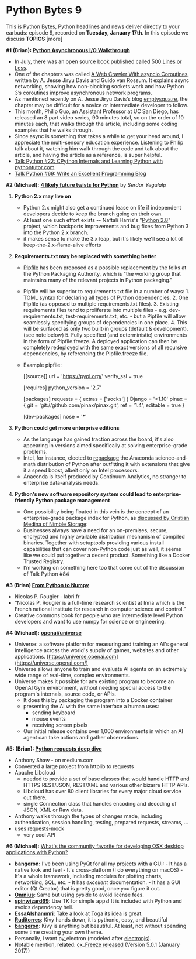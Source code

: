# Python Bytes 9
This is Python Bytes, Python headlines and news deliver directly to your earbuds: episode 9, recorded on **Tuesday, January 17th**. In this episode we discuss **TOPICS** [more]


**#1 (Brian): [Python Asynchronous I/O Walkthrough](http://pgbovine.net/python-async-io-walkthrough.htm)**

- In July, there was an open source book published called [500 Lines or Less](http://aosabook.org/en/index.html).
- One of the chapters was called [A Web Crawler With asyncio Coroutines](http://aosabook.org/en/500L/a-web-crawler-with-asyncio-coroutines.html), written by A. Jesse Jiryu Davis and Guido van Rossum. It explains async networking, showing how non-blocking sockets work and how Python 3’s coroutines improve asynchronous network programs.
- As mentioned recently on A. Jesse Jiryu Davis’s blog [emptysqua.re](https://emptysqua.re/blog/video-walkthrough-web-crawler-with-coroutines/), the chapter may be difficult for a novice or intermediate developer to follow.
- This month, Philip Guo, an Assistant Professor at UC San Diego, has released an 8 part video series, 90 minutes total, so on the order of 10 minutes each, that walks through the article, including some coding examples that he walks through.
- Since async is something that takes a while to get your head around, I appreciate the multi-sensory education experience. Listening to Philip talk about it, watching him walk through the code and talk about the article, and having the article as a reference, is super helpful.
- [Talk Python #22: CPython Internals and Learning Python with pythontutor.com](https://talkpython.fm/episodes/show/22/cpython-internals-and-learning-python-with-pythontutor.com)
- [Talk Python #69: Write an Excellent Programming Blog](https://talkpython.fm/episodes/show/69/write-an-excellent-programming-blog)

**#2 (Michael):** [**4 likely future twists for Python**](http://www.infoworld.com/article/3146967/application-development/4-likely-future-twists-for-python.html)
by *Serdar Yegulalp*

1. **Python 2.x may live on**
	  * Python 2.x might also get a continued lease on life if independent developers decide to keep the branch going on their own.
	  * At least one such effort exists -- Naftali Harris's "[Python 2.8](https://github.com/naftaliharris/python2.8)" project, which backports improvements and bug fixes from Python 3 into the Python 2.x branch.
	  * it makes sense to make the 3.x leap, but it's likely we'll see a lot of keep-the-2.x-flame-alive efforts

2. **Requirements.txt may be replaced with something better**
	  * [Pipfile](https://github.com/pypa/pipfile) has been proposed as a possible replacement by the folks at the Python Packaging Authority, which is "the working group that maintains many of the relevant projects in Python packaging."
	  * Pipfile will be superior to requirements.txt file in a number of ways:
		    1. TOML syntax for declaring all types of Python dependencies.
		    2. One Pipfile (as opposed to multiple requirements.txt files).
		    3. Existing requirements files tend to proliferate into multiple files - e.g. dev-requirements.txt, test-requirements.txt, etc. - but a Pipfile will allow seamlessly specifying groups of dependencies in one place.
		    4. This will be surfaced as only two built-in groups (default & development). (see note below)
		    5. Fully specified (and deterministic) environments in the form of Pipfile.freeze. A deployed application can then be completely redeployed with the same exact versions of all recursive dependencies, by referencing the Pipfile.freeze file.
	  * Example pipfile:  
	
	    [[source]]
	    url = 'https://pypi.org/'
	    verify_ssl = true
	    
	    [requires]
	    python_version = '2.7'
	    
	    [packages]
	    requests = { extras = ['socks'] }
	    Django = '>1.10'
	    pinax = { git = 'git://github.com/pinax/pinax.git', ref = '1.4', editable = true }
	    
	    [dev-packages]
	    nose = '*'  
	
3. **Python could get more enterprise editions**
	* As the language has gained traction across the board, it's also appearing in versions aimed specifically at solving enterprise-grade problems.
	* Intel, for instance, elected to [repackage](http://www.infoworld.com/article/3117239/data-science/intels-python-distribution-turbocharges-data-science.html) the Anaconda science-and-math distribution of Python after outfitting it with extensions that give it a speed boost, albeit only on Intel processors. 
	* Anaconda is itself produced by Continuum Analytics, no stranger to enterprise data-analysis needs.
4. **Python's new software repository system could lead to enterprise-friendly Python package management**
	* One possibility being floated in this vein is the concept of an enterprise-grade package index for Python, as [discussed by Cristian Medina of Nimble Storage](https://medium.com/python-pandemonium/the-trusted-packaging-index-d16986de73c6):
	* Businesses always have a need for an on-premises, secure, encrypted and highly available distribution mechanism of compiled binaries. Together with setuptools providing various install capabilities that can cover non-Python code just as well, it seems like we could put together a decent product. Something like a Docker Trusted Registry.
	* I’m working on something here too that come out of the discussion of Talk Python #84

**#3 (Brian) [From Python to Numpy](http://www.labri.fr/perso/nrougier/from-python-to-numpy/)**

- Nicolas P. Rougier - labri.fr
- “Nicolas P. Rougier is a full-time research scientist at Inria which is the French national institute for research in computer science and control.”
- Creative commons book for people who are intermediate level Python developers and want to use numpy for science or engineering.


**#4 (Michael):** [**openai/universe**](https://github.com/openai/universe)

- Universe: a software platform for measuring and training an AI's general intelligence across the world's supply of games, websites and other applications. [https://universe.openai.com](https://universe.openai.com/)
- Universe allows anyone to train and evaluate AI agents on an extremely wide range of real-time, complex environments.
- Universe makes it possible for any existing program to become an OpenAI Gym environment, without needing special access to the program's internals, source code, or APIs. 
  - It does this by packaging the program into a Docker container
  - presenting the AI with the same interface a human uses: 
    - sending keyboard
    - mouse events
    - receiving screen pixels
  - Our initial release contains over 1,000 environments in which an AI agent can take actions and gather observations.

**#5: (Brian): [Python requests deep dive](https://medium.com/@anthonypjshaw/python-requests-deep-dive-a0a5c5c1e093)**

- Anthony Shaw - on medium.com
- Converted a large project from httplib to requests
- Apache Libcloud
  - needed to provide a set of base classes that would handle HTTP and HTTPS REST/JSON, REST/XML and various other bizarre HTTP APIs. 
  - Libcloud has over 80 client libraries for every major cloud service out there. 
  - single Connection class that handles encoding and decoding of JSON, XML or Raw data.
- Anthony walks through the types of changes made, including authentication, session handling, testing, prepared requests, streams, … 
- uses  [requests-mock](https://github.com/openstack/requests-mock) 
  - very cool API

**#6 (Michael):** [What's the community favorite for developing OSX desktop applications with Python?](https://www.reddit.com/r/Python/comments/5n7p3p/whats_the_community_favorite_for_developing_osx/)

- [**bangeron**](https://www.reddit.com/user/bangeron)**:** I've been using PyQt for all my projects with a GUI: - It has a native look and feel - It's cross-platform (I do everything on macOS) - It's a whole framework, including modules for plotting charts, networking, SQL, etc. - It has *excellent* documentation. - It has a GUI editor (Qt Creator) that is pretty good, once you figure it out.
- [**Omnius**](https://www.reddit.com/user/Omnius): Same but using pyside to avoid license fees.
- [**spinwizard69**](https://www.reddit.com/user/spinwizard69): Use TK for simple apps! It is included with Python and avoids dependency hell.
- [**EssaAlshammri**](https://www.reddit.com/user/EssaAlshammri): Take a look at [Toga](http://pybee.org/project/projects/libraries/toga/) its idea is great.
- [**Ruditorres**](https://www.reddit.com/user/Ruditorres): Kivy hands down, it is pythonic, easy, and beautiful
- [**bangeron**](https://www.reddit.com/user/bangeron): Kivy is anything but beautiful. At least, not without spending some time creating your own theme.
- Personally, I want py_electron (modeled after [electronjs](http://electron.atom.io)).
- Notable mention, related: [cx_Freeze released](http://cx-freeze.readthedocs.io/en/latest/releasenotes.html) (Version 5.0.1 (January 2017))
